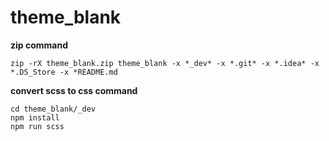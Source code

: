 # theme_blank

**zip command**
```
zip -rX theme_blank.zip theme_blank -x *_dev* -x *.git* -x *.idea* -x *.DS_Store -x *README.md
```


**convert scss to css command** 
```
cd theme_blank/_dev
npm install
npm run scss
```
